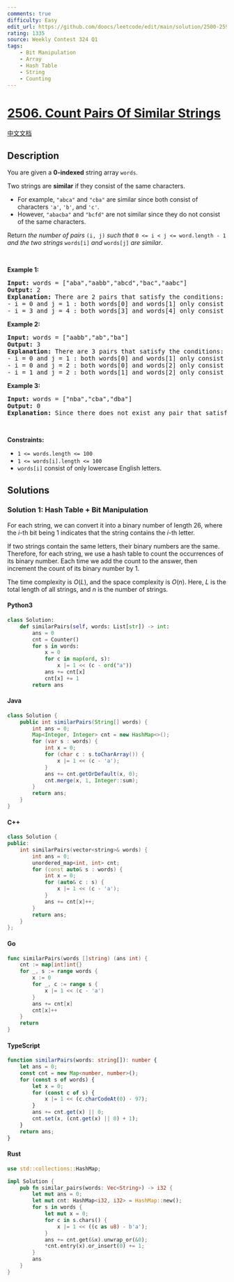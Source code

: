 ```yaml
---
comments: true
difficulty: Easy
edit_url: https://github.com/doocs/leetcode/edit/main/solution/2500-2599/2506.Count%20Pairs%20Of%20Similar%20Strings/README_EN.md
rating: 1335
source: Weekly Contest 324 Q1
tags:
    - Bit Manipulation
    - Array
    - Hash Table
    - String
    - Counting
---
```


<!-- problem:start -->

# [2506. Count Pairs Of Similar Strings](https://leetcode.com/problems/count-pairs-of-similar-strings)

[中文文档](/solution/2500-2599/2506.Count%20Pairs%20Of%20Similar%20Strings/README.md)

## Description

<!-- description:start -->

<p>You are given a <strong>0-indexed</strong> string array <code>words</code>.</p>

<p>Two strings are <strong>similar</strong> if they consist of the same characters.</p>

<ul>
	<li>For example, <code>&quot;abca&quot;</code> and <code>&quot;cba&quot;</code> are similar since both consist of characters <code>&#39;a&#39;</code>, <code>&#39;b&#39;</code>, and <code>&#39;c&#39;</code>.</li>
	<li>However, <code>&quot;abacba&quot;</code> and <code>&quot;bcfd&quot;</code> are not similar since they do not consist of the same characters.</li>
</ul>

<p>Return <em>the number of pairs </em><code>(i, j)</code><em> such that </em><code>0 &lt;= i &lt; j &lt;= word.length - 1</code><em> and the two strings </em><code>words[i]</code><em> and </em><code>words[j]</code><em> are similar</em>.</p>

<p>&nbsp;</p>
<p><strong class="example">Example 1:</strong></p>

<pre>
<strong>Input:</strong> words = [&quot;aba&quot;,&quot;aabb&quot;,&quot;abcd&quot;,&quot;bac&quot;,&quot;aabc&quot;]
<strong>Output:</strong> 2
<strong>Explanation:</strong> There are 2 pairs that satisfy the conditions:
- i = 0 and j = 1 : both words[0] and words[1] only consist of characters &#39;a&#39; and &#39;b&#39;.
- i = 3 and j = 4 : both words[3] and words[4] only consist of characters &#39;a&#39;, &#39;b&#39;, and &#39;c&#39;.
</pre>

<p><strong class="example">Example 2:</strong></p>

<pre>
<strong>Input:</strong> words = [&quot;aabb&quot;,&quot;ab&quot;,&quot;ba&quot;]
<strong>Output:</strong> 3
<strong>Explanation:</strong> There are 3 pairs that satisfy the conditions:
- i = 0 and j = 1 : both words[0] and words[1] only consist of characters &#39;a&#39; and &#39;b&#39;.
- i = 0 and j = 2 : both words[0] and words[2] only consist of characters &#39;a&#39; and &#39;b&#39;.
- i = 1 and j = 2 : both words[1] and words[2] only consist of characters &#39;a&#39; and &#39;b&#39;.
</pre>

<p><strong class="example">Example 3:</strong></p>

<pre>
<strong>Input:</strong> words = [&quot;nba&quot;,&quot;cba&quot;,&quot;dba&quot;]
<strong>Output:</strong> 0
<strong>Explanation:</strong> Since there does not exist any pair that satisfies the conditions, we return 0.</pre>

<p>&nbsp;</p>
<p><strong>Constraints:</strong></p>

<ul>
	<li><code>1 &lt;= words.length &lt;= 100</code></li>
	<li><code>1 &lt;= words[i].length &lt;= 100</code></li>
	<li><code>words[i]</code> consist of only lowercase English letters.</li>
</ul>

<!-- description:end -->

## Solutions

<!-- solution:start -->

### Solution 1: Hash Table + Bit Manipulation

For each string, we can convert it into a binary number of length $26$, where the $i$-th bit being $1$ indicates that the string contains the $i$-th letter.

If two strings contain the same letters, their binary numbers are the same. Therefore, for each string, we use a hash table to count the occurrences of its binary number. Each time we add the count to the answer, then increment the count of its binary number by $1$.

The time complexity is $O(L)$, and the space complexity is $O(n)$. Here, $L$ is the total length of all strings, and $n$ is the number of strings.

<!-- tabs:start -->

#### Python3

```python
class Solution:
    def similarPairs(self, words: List[str]) -> int:
        ans = 0
        cnt = Counter()
        for s in words:
            x = 0
            for c in map(ord, s):
                x |= 1 << (c - ord("a"))
            ans += cnt[x]
            cnt[x] += 1
        return ans
```

#### Java

```java
class Solution {
    public int similarPairs(String[] words) {
        int ans = 0;
        Map<Integer, Integer> cnt = new HashMap<>();
        for (var s : words) {
            int x = 0;
            for (char c : s.toCharArray()) {
                x |= 1 << (c - 'a');
            }
            ans += cnt.getOrDefault(x, 0);
            cnt.merge(x, 1, Integer::sum);
        }
        return ans;
    }
}
```

#### C++

```cpp
class Solution {
public:
    int similarPairs(vector<string>& words) {
        int ans = 0;
        unordered_map<int, int> cnt;
        for (const auto& s : words) {
            int x = 0;
            for (auto& c : s) {
                x |= 1 << (c - 'a');
            }
            ans += cnt[x]++;
        }
        return ans;
    }
};
```

#### Go

```go
func similarPairs(words []string) (ans int) {
	cnt := map[int]int{}
	for _, s := range words {
		x := 0
		for _, c := range s {
			x |= 1 << (c - 'a')
		}
		ans += cnt[x]
		cnt[x]++
	}
	return
}
```

#### TypeScript

```ts
function similarPairs(words: string[]): number {
    let ans = 0;
    const cnt = new Map<number, number>();
    for (const s of words) {
        let x = 0;
        for (const c of s) {
            x |= 1 << (c.charCodeAt(0) - 97);
        }
        ans += cnt.get(x) || 0;
        cnt.set(x, (cnt.get(x) || 0) + 1);
    }
    return ans;
}
```

#### Rust

```rust
use std::collections::HashMap;

impl Solution {
    pub fn similar_pairs(words: Vec<String>) -> i32 {
        let mut ans = 0;
        let mut cnt: HashMap<i32, i32> = HashMap::new();
        for s in words {
            let mut x = 0;
            for c in s.chars() {
                x |= 1 << ((c as u8) - b'a');
            }
            ans += cnt.get(&x).unwrap_or(&0);
            *cnt.entry(x).or_insert(0) += 1;
        }
        ans
    }
}
```

<!-- tabs:end -->

<!-- solution:end -->

<!-- problem:end -->

